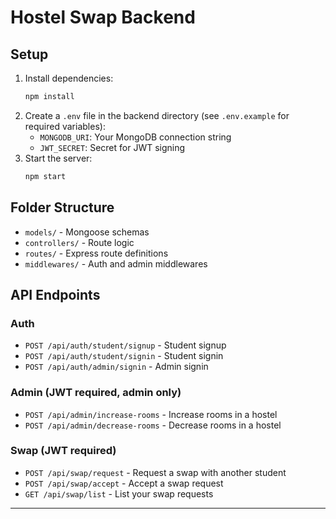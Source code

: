 # Hostel Swap Backend

## Setup

1. Install dependencies:
   ```bash
   npm install
   ```
2. Create a `.env` file in the backend directory (see `.env.example` for required variables):
   - `MONGODB_URI`: Your MongoDB connection string
   - `JWT_SECRET`: Secret for JWT signing
3. Start the server:
   ```bash
   npm start
   ```

## Folder Structure
- `models/` - Mongoose schemas
- `controllers/` - Route logic
- `routes/` - Express route definitions
- `middlewares/` - Auth and admin middlewares

## API Endpoints

### Auth
- `POST /api/auth/student/signup` - Student signup
- `POST /api/auth/student/signin` - Student signin
- `POST /api/auth/admin/signin` - Admin signin

### Admin (JWT required, admin only)
- `POST /api/admin/increase-rooms` - Increase rooms in a hostel
- `POST /api/admin/decrease-rooms` - Decrease rooms in a hostel

### Swap (JWT required)
- `POST /api/swap/request` - Request a swap with another student
- `POST /api/swap/accept` - Accept a swap request
- `GET /api/swap/list` - List your swap requests

---

